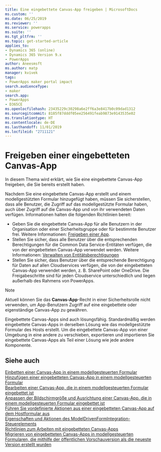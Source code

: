 ```yaml
---
title: Eine eingebettete Canvas-App freigeben | MicrosoftDocs
ms.custom: ''
ms.date: 06/25/2019
ms.reviewer: ''
ms.service: powerapps
ms.suite: ''
ms.tgt_pltfrm: ''
ms.topic: get-started-article
applies_to:
- Dynamics 365 (online)
- Dynamics 365 Version 9.x
- PowerApps
author: Aneesmsft
ms.author: matp
manager: kvivek
tags:
- PowerApps maker portal impact
search.audienceType:
- maker
search.app:
- PowerApps
- D365CE
ms.openlocfilehash: 23435229c30298a6e2ff6a3e8417b0c09dad1312
ms.sourcegitcommit: 8185f87dddf05ee256491feab9873e9143535e02
ms.translationtype: HT
ms.contentlocale: de-DE
ms.lasthandoff: 11/01/2019
ms.locfileid: "2711121"
---
```

# <a name="share-an-embedded-canvas-app"></a>Freigeben einer eingebetteten Canvas-App
In diesem Thema wird erklärt, wie Sie eine eingebettete Canvas-App freigeben, die Sie bereits erstellt haben.

Nachdem Sie eine eingebettete Canvas-App erstellt und einem modellgestützten Formular hinzugefügt haben, müssen Sie sicherstellen, dass alle Benutzer, die Zugriff auf das modellgestützte Formular haben, auch über Zugriff auf die Canvas-App und von ihr verwendeten Daten verfügen. Informationen halten die folgenden Richtlinien bereit:
-   Geben Sie die eingebettete Canvas-App für alle Benutzern in der Organisation oder einer Sicherheitsgruppe oder für bestimmte Benutzer frei. Weitere Informationen: [Freigeben einer App](../canvas-apps/share-app.md#share-an-app).
-   Stellen Sie sicher, dass alle Benutzer über die entsprechenden Berechtigungen für die Common Data Service-Entitäten verfügen, die von der eingebetteten Canvas-App verwendet werden. Weitere Informationen: [Verwalten von Entitätsberechtigungen](../canvas-apps/share-app.md#manage-entity-permissions)
-   Stellen Sie sicher, dass Benutzer über die entsprechende Berechtigung für Daten auf allen Cloudservices verfügen, die von der eingebetteten Canvas-App verwendet werden, z. B. SharePoint oder OneDrive. Die Freigabeschritte sind für jeden Cloudservice unterschiedlich und liegen außerhalb des Rahmens von PowerApps.

> [!NOTE]
> Aktuell können Sie das **Canvas-App**-Recht in einer Sicherheitsrolle nicht verwenden, um App-Benutzern Zugriff auf eine eingebettete oder eigenständige Canvas-App zu gewähren.

Eingebettete Canvas-Apps sind auch lösungsfähig. Standardmäßig werden eingebettete Canvas-Apps in derselben Lösung wie das modellgestützte Formular des Hosts erstellt. Um die eingebettete Canvas-App von einer Umgebung in eine andere zu verschieben, exportieren und importieren Sie eingebettete Canvas-Apps als Teil einer Lösung wie jede andere Komponente.

## <a name="see-also"></a>Siehe auch
[Einbetten einer Canvas-App in einem modellgesteuerten Formular](embed-canvas-app-in-form.md) <br />
[Hinzufügen einer eingebetteten Canvas-App in einem modellgesteuerten Formular](embedded-canvas-app-add-classic-designer.md) <br />
[Bearbeiten einer Canvas-App, die in einem modellgesteuerten Formular eingebettet ist](embedded-canvas-app-edit-classic-designer.md) <br />
[Anpassen der Bildschirmgröße und Ausrichtung einer Canvas-App, die in einem modellgesteuerten Formular eingebettet ist](embedded-canvas-app-customize-screen.md) <br />
[Führen Sie vordefinierte Aktionen aus einer eingebetteten Canvas-App auf dem Hostformular aus](embedded-canvas-app-actions.md) <br />
[Eigenschaften und Aktionen des ModelDrivenFormIntegration-Steuerelements](embedded-canvas-app-properties-actions.md) <br />
[Richtlinien zum Arbeiten mit eingebetteten Canvas-Apps](embedded-canvas-app-guidelines.md) <br />
[Migrieren von eingebetteten Canvas-Apps in modellgesteuerten Formularen, die mithilfe der öffentlichen Vorschauversion als die neueste Version erstellt wurden](embedded-canvas-app-migrate-from-preview.md) <br />
